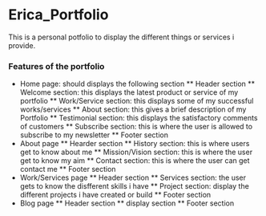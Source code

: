 # Erica_Portfolio

This is a personal potfolio to display the different things or services i provide.
### Features of the portfolio
 * Home page: should displays the following section
    ** Header section
    ** Welcome section: this displays the latest product or service of my portfolio
    ** Work/Service section: this displays some of my successful works/services
    ** About section: this gives a brief description of my Portfolio
    ** Testimonial section: this displays the satisfactory comments of customers 
    ** Subscribe section: this is where the user is allowed to subscribe to my newsletter
    ** Footer section
 * About page
    ** Hearder section
    ** History section: this is where users get to know about me
    ** Mission/Vision section: this is where the user get to know my aim
    ** Contact section: this is where the user can get contact me
    ** Footer section
 * Work/Services page
    ** Header section
    ** Services section: the user gets to know the disfferent skills i have 
    ** Project section: display the different projects i have created or build
    ** Footer section
 * Blog page
    ** Header section
    ** display section
    ** Footer section

